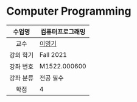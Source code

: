 # Computer Programming

수업명 | 컴퓨터프로그래밍
:----:|----
교수 | [이영기](http://youngkilee.blogspot.com/)
강의 학기 | Fall 2021
강좌 번호 | M1522.000600
강좌 분류 | 전공 필수
학점 | 4